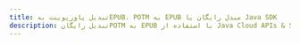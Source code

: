 ---title: تبدیل پاورپوینت بهEPUB، POTM به EPUB مبدل رایگان یا Java SDKdescription: تبدیل رایگانPOTM به EPUB با استفاده از Java Cloud APIs & SDK. همچنین اسناد Microsoft PowerPoint را در Cloud ایجاد، ویرایش و رندر کنید.---